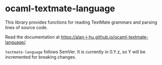 # ocaml-textmate-language

This library provides functions for reading TextMate grammars and parsing
lines of source code.

Read the documentation at https://alan-j-hu.github.io/ocaml-textmate-language/.

`textmate-language` follows SemVer. It is currently in 0.Y.z, so Y will be
incremented for breaking changes.
